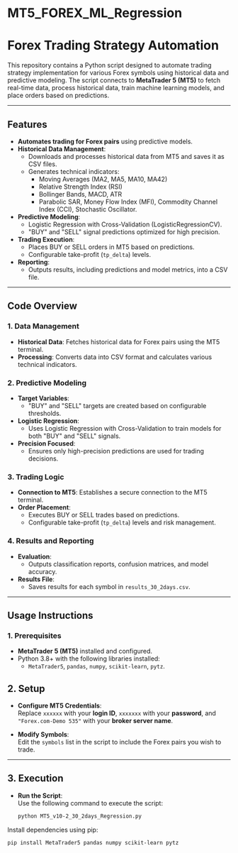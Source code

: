 # MT5_FOREX_ML_Regression
# **Forex Trading Strategy Automation**

This repository contains a Python script designed to automate trading strategy implementation for various Forex symbols using historical data and predictive modeling. The script connects to **MetaTrader 5 (MT5)** to fetch real-time data, process historical data, train machine learning models, and place orders based on predictions.

---

## **Features**

- **Automates trading for Forex pairs** using predictive models.
- **Historical Data Management**:
  - Downloads and processes historical data from MT5 and saves it as CSV files.
  - Generates technical indicators:
    - Moving Averages (MA2, MA5, MA10, MA42)
    - Relative Strength Index (RSI)
    - Bollinger Bands, MACD, ATR
    - Parabolic SAR, Money Flow Index (MFI), Commodity Channel Index (CCI), Stochastic Oscillator.
- **Predictive Modeling**:
  - Logistic Regression with Cross-Validation (LogisticRegressionCV).
  - "BUY" and "SELL" signal predictions optimized for high precision.
- **Trading Execution**:
  - Places BUY or SELL orders in MT5 based on predictions.
  - Configurable take-profit (`tp_delta`) levels.
- **Reporting**:
  - Outputs results, including predictions and model metrics, into a CSV file.

---

## **Code Overview**

### **1. Data Management**
- **Historical Data**: Fetches historical data for Forex pairs using the MT5 terminal.
- **Processing**: Converts data into CSV format and calculates various technical indicators.

### **2. Predictive Modeling**
- **Target Variables**:
  - "BUY" and "SELL" targets are created based on configurable thresholds.
- **Logistic Regression**:
  - Uses Logistic Regression with Cross-Validation to train models for both "BUY" and "SELL" signals.
- **Precision Focused**:
  - Ensures only high-precision predictions are used for trading decisions.

### **3. Trading Logic**
- **Connection to MT5**: Establishes a secure connection to the MT5 terminal.
- **Order Placement**:
  - Executes BUY or SELL trades based on predictions.
  - Configurable take-profit (`tp_delta`) levels and risk management.

### **4. Results and Reporting**
- **Evaluation**:
  - Outputs classification reports, confusion matrices, and model accuracy.
- **Results File**:
  - Saves results for each symbol in `results_30_2days.csv`.

---

## **Usage Instructions**

### **1. Prerequisites**
- **MetaTrader 5 (MT5)** installed and configured.
- Python 3.8+ with the following libraries installed:
  - `MetaTrader5`, `pandas`, `numpy`, `scikit-learn`, `pytz`.

## **2. Setup**

- **Configure MT5 Credentials**:  
  Replace `xxxxxx` with your **login ID**, `xxxxxxx` with your **password**, and `"Forex.com-Demo 535"` with your **broker server name**.

- **Modify Symbols**:  
  Edit the `symbols` list in the script to include the Forex pairs you wish to trade.

---

## **3. Execution**

- **Run the Script**:  
  Use the following command to execute the script:
  ```bash
  python MT5_v10-2_30_2days_Regression.py

Install dependencies using pip:
```bash
pip install MetaTrader5 pandas numpy scikit-learn pytz
